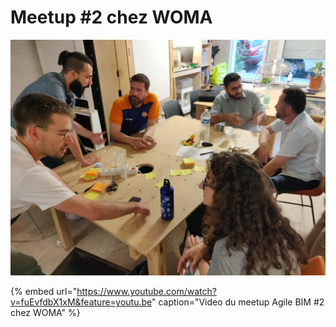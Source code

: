 # Meetup \#2 chez WOMA

![Meetup Agile BIM chez ENIA](../../.gitbook/assets/agile-bim-meetup.jpg)

{% embed url="https://www.youtube.com/watch?v=fuEvfdbX1xM&feature=youtu.be" caption="Video du meetup Agile BIM \#2 chez WOMA" %}




